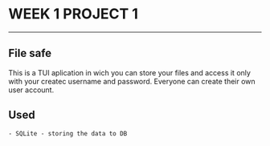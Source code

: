 # WEEK 1 PROJECT 1
---
## File safe
This is a TUI aplication in wich you can store your files and access it only with your createc username and password. Everyone can create their own user account. 

## Used
    - SQLite - storing the data to DB
